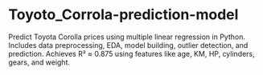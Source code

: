 # Toyoto_Corrola-prediction-model
Predict Toyota Corolla prices using multiple linear regression in Python. Includes data preprocessing, EDA, model building, outlier detection, and prediction. Achieves R² ≈ 0.875 using features like age, KM, HP, cylinders, gears, and weight.
